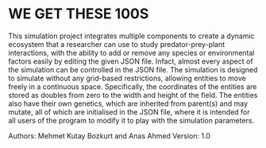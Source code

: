 # WE GET THESE 100S

This simulation project integrates multiple components to create a dynamic ecosystem that a researcher can use to
study predator-prey-plant interactions, with the ability to add or remove any species or environmental factors easily
by editing the given JSON file. Infact, almost every aspect of the simulation can be controlled in the JSON file.
The simulation is designed to simulate without any grid-based restrictions, allowing entities to move freely in a
continuous space. Specifically, the coordinates of the entities are stored as doubles from zero to the width and height
of the field. The entities also have their own genetics, which are inherited from parent(s) and may mutate,
all of which are initialised in the JSON file, where it is intended for all users of the program to modify it
to play with the simulation parameters.

Authors: Mehmet Kutay Bozkurt and Anas Ahmed
Version: 1.0